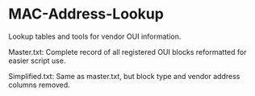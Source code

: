 # MAC-Address-Lookup
Lookup tables and tools for vendor OUI information.

Master.txt: Complete record of all registered OUI blocks reformatted for easier script use.

Simplified.txt: Same as master.txt, but block type and vendor address columns removed.

